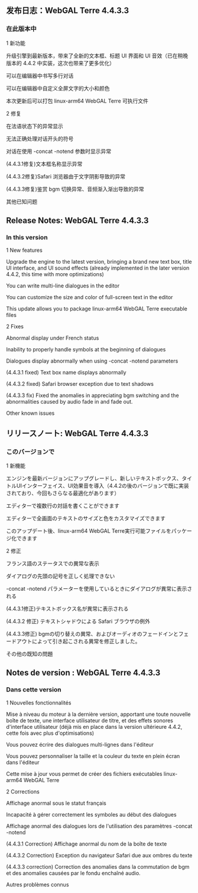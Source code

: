 ## 发布日志：WebGAL Terre 4.4.3.3

### 在此版本中

1 新功能

升级引擎到最新版本，带来了全新的文本框、标题 UI 界面和 UI 音效（已在稍晚版本的 4.4.2 中实装，这次也带来了更多优化）

可以在编辑器中书写多行对话

可以在编辑器中自定义全屏文字的大小和颜色

本次更新后可以打包 linux-arm64 WebGAL Terre 可执行文件

2 修复

在法语状态下的异常显示

无法正确处理对话开头的符号

对话在使用 -concat -notend 参数时显示异常

(4.4.3.1修复)文本框名称显示异常

(4.4.3.2修复)Safari 浏览器由于文字阴影导致的异常

(4.4.3.3修复)鉴赏 bgm 切换异常、音频渐入渐出导致的异常

其他已知问题

## Release Notes: WebGAL Terre 4.4.3.3

### In this version

1 New features

Upgrade the engine to the latest version, bringing a brand new text box, title UI interface, and UI sound effects (already implemented in the later version 4.4.2, this time with more optimizations)

You can write multi-line dialogues in the editor

You can customize the size and color of full-screen text in the editor

This update allows you to package linux-arm64 WebGAL Terre executable files

2 Fixes

Abnormal display under French status

Inability to properly handle symbols at the beginning of dialogues

Dialogues display abnormally when using -concat -notend parameters

(4.4.3.1 fixed) Text box name displays abnormally

(4.4.3.2 fixed) Safari browser exception due to text shadows

(4.4.3.3 fix) Fixed the anomalies in appreciating bgm switching and the abnormalities caused by audio fade in and fade out.

Other known issues

## リリースノート: WebGAL Terre 4.4.3.3

### このバージョンで

1 新機能

エンジンを最新バージョンにアップグレードし、新しいテキストボックス、タイトルUIインターフェイス、UI効果音を導入（4.4.2の後のバージョンで既に実装されており、今回もさらなる最適化があります）

エディターで複数行の対話を書くことができます

エディターで全画面のテキストのサイズと色をカスタマイズできます

このアップデート後、linux-arm64 WebGAL Terre実行可能ファイルをパッケージ化できます

2 修正

フランス語のステータスでの異常な表示

ダイアログの先頭の記号を正しく処理できない

-concat -notend パラメーターを使用しているときにダイアログが異常に表示される

(4.4.3.1修正)テキストボックス名が異常に表示される

(4.4.3.2 修正) テキストシャドウによる Safari ブラウザの例外

 (4.4.3.3修正) bgmの切り替えの異常、およびオーディオのフェードインとフェードアウトによって引き起こされる異常を修正しました。

その他の既知の問題

## Notes de version : WebGAL Terre 4.4.3.3

### Dans cette version

1 Nouvelles fonctionnalités

Mise à niveau du moteur à la dernière version, apportant une toute nouvelle boîte de texte, une interface utilisateur de titre, et des effets sonores d'interface utilisateur (déjà mis en place dans la version ultérieure 4.4.2, cette fois avec plus d'optimisations)

Vous pouvez écrire des dialogues multi-lignes dans l'éditeur

Vous pouvez personnaliser la taille et la couleur du texte en plein écran dans l'éditeur

Cette mise à jour vous permet de créer des fichiers exécutables linux-arm64 WebGAL Terre

2 Corrections

Affichage anormal sous le statut français

Incapacité à gérer correctement les symboles au début des dialogues

Affichage anormal des dialogues lors de l'utilisation des paramètres -concat -notend

(4.4.3.1 Correction) Affichage anormal du nom de la boîte de texte

(4.4.3.2 Correction) Exception du navigateur Safari due aux ombres du texte

(4.4.3.3 correction) Correction des anomalies dans la commutation de bgm et des anomalies causées par le fondu enchaîné audio.

Autres problèmes connus
